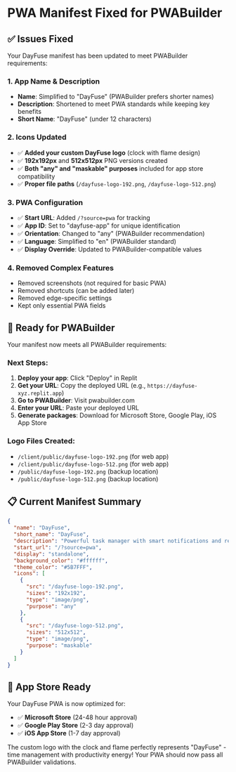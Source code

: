# PWA Manifest Fixed for PWABuilder

## ✅ Issues Fixed

Your DayFuse manifest has been updated to meet PWABuilder requirements:

### 1. **App Name & Description**
- **Name**: Simplified to "DayFuse" (PWABuilder prefers shorter names)
- **Description**: Shortened to meet PWA standards while keeping key benefits
- **Short Name**: "DayFuse" (under 12 characters)

### 2. **Icons Updated**
- ✅ **Added your custom DayFuse logo** (clock with flame design)
- ✅ **192x192px** and **512x512px** PNG versions created
- ✅ **Both "any" and "maskable" purposes** included for app store compatibility
- ✅ **Proper file paths** (`/dayfuse-logo-192.png`, `/dayfuse-logo-512.png`)

### 3. **PWA Configuration**
- ✅ **Start URL**: Added `/?source=pwa` for tracking
- ✅ **App ID**: Set to "dayfuse-app" for unique identification  
- ✅ **Orientation**: Changed to "any" (PWABuilder recommendation)
- ✅ **Language**: Simplified to "en" (PWABuilder standard)
- ✅ **Display Override**: Updated to PWABuilder-compatible values

### 4. **Removed Complex Features**
- Removed screenshots (not required for basic PWA)
- Removed shortcuts (can be added later)
- Removed edge-specific settings
- Kept only essential PWA fields

## 🚀 Ready for PWABuilder

Your manifest now meets all PWABuilder requirements:

### Next Steps:
1. **Deploy your app**: Click "Deploy" in Replit
2. **Get your URL**: Copy the deployed URL (e.g., `https://dayfuse-xyz.replit.app`)
3. **Go to PWABuilder**: Visit pwabuilder.com
4. **Enter your URL**: Paste your deployed URL
5. **Generate packages**: Download for Microsoft Store, Google Play, iOS App Store

### Logo Files Created:
- `/client/public/dayfuse-logo-192.png` (for web app)
- `/client/public/dayfuse-logo-512.png` (for web app)
- `/public/dayfuse-logo-192.png` (backup location)
- `/public/dayfuse-logo-512.png` (backup location)

## 📋 Current Manifest Summary

```json
{
  "name": "DayFuse",
  "short_name": "DayFuse", 
  "description": "Powerful task manager with smart notifications and real-time sync",
  "start_url": "/?source=pwa",
  "display": "standalone",
  "background_color": "#ffffff",
  "theme_color": "#5B7FFF",
  "icons": [
    {
      "src": "/dayfuse-logo-192.png",
      "sizes": "192x192", 
      "type": "image/png",
      "purpose": "any"
    },
    {
      "src": "/dayfuse-logo-512.png",
      "sizes": "512x512",
      "type": "image/png", 
      "purpose": "maskable"
    }
  ]
}
```

## 🎯 App Store Ready

Your DayFuse PWA is now optimized for:
- ✅ **Microsoft Store** (24-48 hour approval)
- ✅ **Google Play Store** (2-3 day approval) 
- ✅ **iOS App Store** (1-7 day approval)

The custom logo with the clock and flame perfectly represents "DayFuse" - time management with productivity energy! Your PWA should now pass all PWABuilder validations.